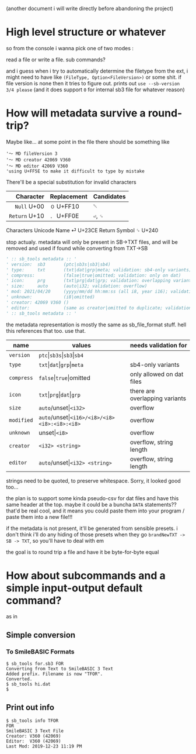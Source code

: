 (another document i will write directly before abandoning the project)

# High level structure or whatever


so from the console
i wanna pick one of two modes :

read a file or write a file.
sub commands?

and i guess when i try to automatically determine the filetype from the ext, i might need to have like `(FileType, Option<FileVersion>)` or some shit. if file version is none then it tries to figure out. prints out `use --sb-version 3/4 please` (and it does support `0` for internal sb3 file for whatever reason)

# How will metadata survive a round-trip?

Maybe like... at some point in the file there should be something like
```
'～ MD fileVersion 3
'～ MD creator 42069 V360
'～ MD editor 42069 V360
'using U+FF5E to make it difficult to type by mistake
```
There'll be a special substitution for invalid characters

|     Character | Replacement | Candidates |
|--------------:|-------------|------------|
|   `Null` U+00 | `０` U+FF10 |`␀`|
| `Return` U+10 | `．` U+FF0E |`⏎`, `␍`|

Characters
Unicode
Name
⏎
U+23CE
Return Symbol
␍
U+240

stop actualy. 
metadata will only be present in SB->TXT files, and will be removed and used
if found while converting from TXT->SB

```vb
' :: sb_tools metadata :: '
' version:  sb3       (ptc|sb3s|sb3|sb4)
' type:     txt       (txt|dat|grp|meta; validation: sb4-only variants)
' compress:           (false|true|omitted; validation: only on dat)
' icon:     prg       (txt|prg|dat|grp; validation: overlapping variants)
' size:     auto      (auto|i32; validation: overflow)
' mod: 2021/04/20     (yyyy/mm/dd hh:mm:ss (all i8, year i16); validation: overflow)
' unknown:            (i8|omitted)
' creator: 42069 V360 ()
' editor:             (same as creator|omitted to duplicate; validation: same as creator)
' :: sb_tools metadata :: '
```

the metadata representation is mostly the same as sb_file_format stuff. hell this references that too. use that.

name|values|needs validation for
-|-|-
`version`|`ptc`\|`sb3s`\|`sb3`\|`sb4`
`type`|`txt`\|`dat`\|`grp`\|`meta`|sb4-only variants
`compress`|`false`\|`true`\|omitted|only allowed on dat files
`icon`|`txt`\|`prg`\|`dat`\|`grp`|there are overlapping variants
`size`|`auto`/unset\|`<i32>`|overflow
`modified`|`auto`/unset\|`<i16>/<i8>/<i8> <i8>:<i8>:<i8>`|overflow
`unknown`|unset\|`<i8>`|overflow
`creator`|`<i32> <string>`|overflow, string length
`editor`|`auto`/unset\|`<i32> <string>`|overflow, string length

strings need to be quoted, to preserve whitespace. Sorry, it looked good too...

the plan is to support some kinda pseudo-csv for dat files and have this same header at the top. maybe it could be a buncha `DATA` statements?? that'd be real cool, and it means you could paste them into your program / paste them into a new file!!!

if the metadata is not present, it'll be generated from sensible presets. i don't think i'll do any hiding of those presets when they go `brandNewTXT -> SB -> TXT`, so you'll have to deal with em

the goal is to round trip a file and have it be byte-for-byte equal

# How about subcommands and a simple input-output default command?

as in

## Simple conversion

### To SmileBASIC Formats
```
$ sb_tools for.sb3 FOR
Converting from Text to SmileBASIC 3 Text
Added prefix. Filename is now "TFOR".
Converted.
$ sb_tools hi.dat
$ 
```

## Print out info

```
$ sb_tools info TFOR
FOR
SmileBASIC 3 Text File
Creator: V360 (42069)
Editor:  V360 (42069)
Last Mod: 2019-12-23 11:19 PM
```
